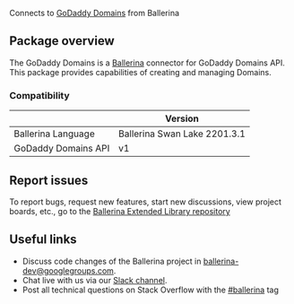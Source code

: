 Connects to [GoDaddy Domains](https://developer.godaddy.com/doc/endpoint/domains) from Ballerina
## Package overview
The GoDaddy Domains is a [Ballerina](https://ballerina.io/) connector for GoDaddy Domains API. This package provides capabilities of 
creating and managing Domains.

### Compatibility
|                              | Version                   |
|------------------------------|---------------------------|
| Ballerina Language           | Ballerina Swan Lake 2201.3.1|
| GoDaddy Domains API          | v1                        |

## Report issues
To report bugs, request new features, start new discussions, view project boards, etc., go to the [Ballerina Extended Library repository](https://github.com/ballerina-platform/ballerina-extended-library)

## Useful links
- Discuss code changes of the Ballerina project in [ballerina-dev@googlegroups.com](mailto:ballerina-dev@googlegroups.com).
- Chat live with us via our [Slack channel](https://ballerina.io/community/slack/).
- Post all technical questions on Stack Overflow with the [#ballerina](https://stackoverflow.com/questions/tagged/ballerina) tag
